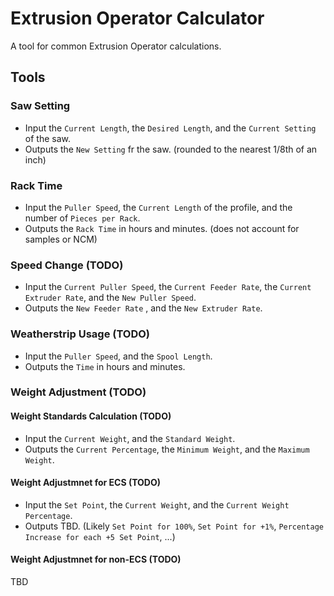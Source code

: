 # Extrusion Operator Calculator
A tool for common Extrusion Operator calculations.

## Tools
### Saw Setting
- Input the `Current Length`, the `Desired Length`, and the `Current Setting` of the saw.
- Outputs the `New Setting` fr the saw. (rounded to the nearest 1/8th of an inch)

### Rack Time
- Input the `Puller Speed`, the `Current Length` of the profile, and the number of  `Pieces per Rack`.
- Outputs the `Rack Time` in hours and minutes. (does not account for samples or NCM)

### Speed Change (TODO)
- Input the `Current Puller Speed`, the `Current Feeder Rate`, the `Current Extruder Rate`, and the `New Puller Speed`.
- Outputs the `New Feeder Rate` , and the `New Extruder Rate`.

### Weatherstrip Usage (TODO)
- Input the `Puller Speed`, and the `Spool Length`.
- Outputs the `Time` in hours and minutes.

### Weight Adjustment (TODO)
#### Weight Standards Calculation (TODO)
- Input the `Current Weight`, and the `Standard Weight`.
- Outputs the `Current Percentage`, the `Minimum Weight`, and the `Maximum Weight`.

#### Weight Adjustmnet for ECS (TODO)
- Input the `Set Point`, the `Current Weight`, and the `Current Weight Percentage`.
- Outputs TBD. (Likely `Set Point for 100%`, `Set Point for +1%`, `Percentage Increase for each +5 Set Point`, ...)

#### Weight Adjustmnet for non-ECS (TODO)
TBD
